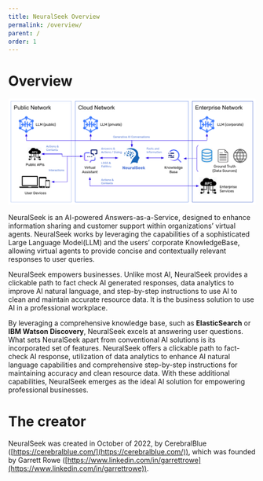 ```yaml
---
title: NeuralSeek Overview
permalink: /overview/
parent: /
order: 1
---
```


# Overview
![NeuralSeek overview](images/ns_overview.png)

NeuralSeek is an AI-powered Answers-as-a-Service, designed to enhance information sharing and customer support within organizations’ virtual agents. NeuralSeek works by leveraging the capabilities of a sophisticated Large Language Model(LLM) and the users’ corporate KnowledgeBase, allowing virtual agents to provide concise and contextually relevant responses to user queries.

NeuralSeek empowers businesses. Unlike most AI, NeuralSeek provides a clickable path to fact check AI generated responses, data analytics to improve AI natural language, and step-by-step instructions to use AI to clean and maintain accurate resource data. It is the business solution to use AI in a professional workplace.

By leveraging a comprehensive knowledge base, such as **ElasticSearch** or **IBM Watson Discovery**, NeuralSeek excels at answering user questions. What sets NeuralSeek apart from conventional AI solutions is its incorporated set of features. NeuralSeek offers a clickable path to fact-check AI response, utilization of data analytics to enhance AI natural language capabilities and comprehensive step-by-step instructions for maintaining accuracy and clean resource data. With these additional capabilities, NeuralSeek emerges as the ideal AI solution for empowering professional businesses.

# The creator
NeuralSeek was created in October of 2022, by CerebralBlue ([https://cerebralblue.com/](https://cerebralblue.com/)), which was founded by Garrett Rowe ([https://www.linkedin.com/in/garrettrowe](https://www.linkedin.com/in/garrettrowe)).
